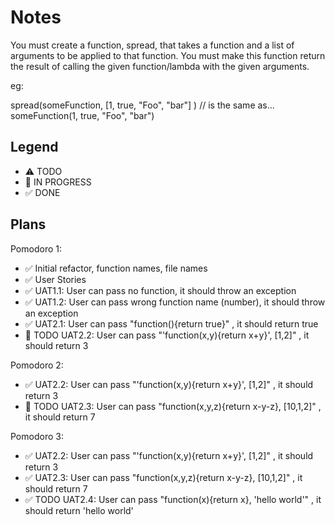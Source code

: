 # Notes

You must create a function, spread, that takes a function and a list of arguments to be applied to that function. You must make this function return the result of calling the given function/lambda with the given arguments.

eg:

spread(someFunction, [1, true, "Foo", "bar"] ) 
// is the same as...
someFunction(1, true, "Foo", "bar")

## Legend
- ⚠ TODO
- 🚧 IN PROGRESS
- ✅ DONE

## Plans

Pomodoro 1:
- ✅ Initial refactor, function names, file names
- ✅ User Stories 
- ✅ UAT1.1: User can pass no function, it should throw an exception
- ✅ UAT1.2: User can pass wrong function name (number), it should throw an exception
- ✅ UAT2.1: User can pass "function(){return true}" , it should return true 
- 🚧 TODO UAT2.2: User can pass "'function(x,y){return x+y}', [1,2]" , it should return 3

Pomodoro 2:
- ✅ UAT2.2: User can pass "'function(x,y){return x+y}', [1,2]" , it should return 3
- 🚧 TODO UAT2.3: User can pass "function(x,y,z){return x-y-z}, [10,1,2]" , it should return 7

Pomodoro 3:
- ✅ UAT2.2: User can pass "'function(x,y){return x+y}', [1,2]" , it should return 3
- ✅ UAT2.3: User can pass "function(x,y,z){return x-y-z}, [10,1,2]" , it should return 7
- ✅  TODO UAT2.4: User can pass "function(x){return x}, 'hello world'" , it should return 'hello world'
